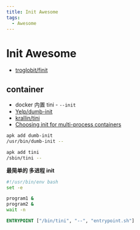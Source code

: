 ```yaml
---
title: Init Awesome
tags:
  - Awesome
---
```


# Init Awesome

- [troglobit/finit](https://github.com/troglobit/finit)

## container

- docker 内置 tini - `--init`
- [Yelp/dumb-init](https://github.com/Yelp/dumb-init)
- [krallin/tini](https://github.com/krallin/tini)
- [Choosing init for multi-process containers](https://ahmet.im/blog/minimal-init-process-for-containers/)

```bash
apk add dumb-init
/usr/bin/dumb-init --

apk add tini
/sbin/tini --
```

**最简单的 多进程 init**

```bash title="entrypoint.sh"
#!/usr/bin/env bash
set -e

program1 &
program2 &
wait -n
```

```dockerfile
ENTRYPOINT ["/bin/tini", "--", "entrypoint.sh"]
```
